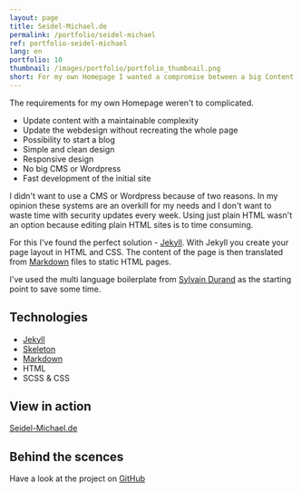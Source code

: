 ```yaml
---
layout: page
title: Seidel-Michael.de
permalink: /portfolio/seidel-michael
ref: portfolio-seidel-michael
lang: en
portfolio: 10
thumbnail: /images/portfolio/portfolio_thumbnail.png
short: For my own Homepage I wanted a compromise between a big Content Managament System and uncomfortable static HTML pages. For this I've found the perfect solution with Jekyll.
---
```


The requirements for my own Homepage weren't to complicated.

- Update content with a maintainable complexity
- Update the webdesign without recreating the whole page
- Possibility to start a blog
- Simple and clean design
- Responsive design
- No big CMS or Wordpress
- Fast development of the initial site

I didn't want to use a CMS or Wordpress because of two reasons. 
In my opinion these systems are an overkill for my needs and I don't want to waste time with security updates every week.
Using just plain HTML wasn't an option because editing plain HTML sites is to time consuming.

For this I've found the perfect solution - [Jekyll](https://jekyllrb.com/). 
With Jekyll you create your page layout in HTML and CSS.
The content of the page is then translated from [Markdown](http://daringfireball.net/projects/markdown/) files to static HTML pages.

I've used the multi language boilerplate from [Sylvain Durand](https://www.sylvaindurand.org/making-jekyll-multilingual/) as the starting point to save some time.

Technologies
------------

- [Jekyll](https://jekyllrb.com/)
- [Skeleton](http://getskeleton.com/)
- [Markdown](http://daringfireball.net/projects/markdown/)
- HTML
- SCSS & CSS

View in action
--------------

[Seidel-Michael.de](http://seidel-michael.de)

Behind the scences
------------------

Have a look at the project on [GitHub](https://github.com/Seidel-Michael/seidel-michael.github.io)